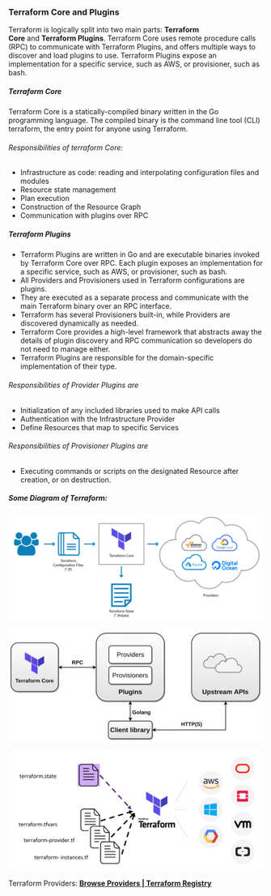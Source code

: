 
### Terraform Core and Plugins

Terraform is logically split into two main parts: **Terraform Core** and **Terraform Plugins**. Terraform Core uses remote procedure calls (RPC) to communicate with Terraform Plugins, and offers multiple ways to discover and load plugins to use. Terraform Plugins expose an implementation for a specific service, such as AWS, or provisioner, such as bash.

##### Terraform Core
Terraform Core is a statically-compiled binary written in the Go programming language. The compiled binary is the command line tool (CLI) terraform, the entry point for anyone using Terraform.

###### Responsibilities of terraform Core:
* Infrastructure as code: reading and interpolating configuration files and modules
* Resource state management
* Plan execution
* Construction of the Resource Graph
* Communication with plugins over RPC

##### Terraform Plugins
* Terraform Plugins are written in Go and are executable binaries invoked by Terraform Core over RPC. Each plugin exposes an implementation for a specific service, such as AWS, or provisioner, such as bash.
* All Providers and Provisioners used in Terraform configurations are plugins.
* They are executed as a separate process and communicate with the main Terraform binary over an RPC interface.
* Terraform has several Provisioners built-in, while Providers are discovered dynamically as needed.
* Terraform Core provides a high-level framework that abstracts away the details of plugin discovery and RPC communication so developers do not need to manage either.
* Terraform Plugins are responsible for the domain-specific implementation of their type.

###### Responsibilities of Provider Plugins are
* Initialization of any included libraries used to make API calls
* Authentication with the Infrastructure Provider
* Define Resources that map to specific Services

###### Responsibilities of Provisioner Plugins are
* Executing commands or scripts on the designated Resource after creation, or on destruction.


##### Some Diagram of Terraform:

![image.png](../Images/terraform-core-and-plugins-image-1.png)

![image.png](../Images/terraform-core-and-plugins-image-2.png)

![image.png](../Images/terraform-core-and-plugins-image-3.png)



Terraform Providers:
**[Browse Providers | Terraform Registry](https://registry.terraform.io/browse/providers)**


